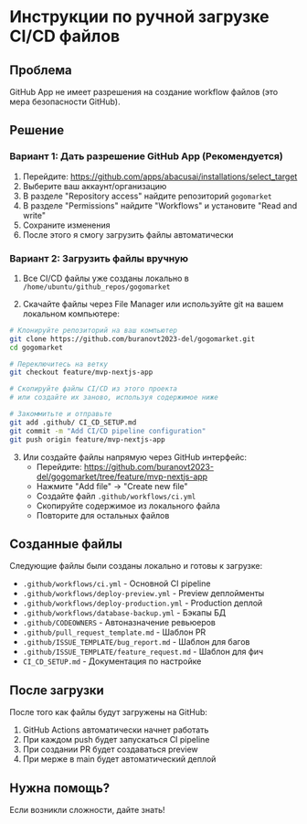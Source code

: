 # Инструкции по ручной загрузке CI/CD файлов

## Проблема
GitHub App не имеет разрешения на создание workflow файлов (это мера безопасности GitHub).

## Решение

### Вариант 1: Дать разрешение GitHub App (Рекомендуется)

1. Перейдите: https://github.com/apps/abacusai/installations/select_target
2. Выберите ваш аккаунт/организацию
3. В разделе "Repository access" найдите репозиторий `gogomarket`
4. В разделе "Permissions" найдите "Workflows" и установите "Read and write"
5. Сохраните изменения
6. После этого я смогу загрузить файлы автоматически

### Вариант 2: Загрузить файлы вручную

1. Все CI/CD файлы уже созданы локально в `/home/ubuntu/github_repos/gogomarket`

2. Скачайте файлы через File Manager или используйте git на вашем локальном компьютере:

```bash
# Клонируйте репозиторий на ваш компьютер
git clone https://github.com/buranovt2023-del/gogomarket.git
cd gogomarket

# Переключитесь на ветку
git checkout feature/mvp-nextjs-app

# Скопируйте файлы CI/CD из этого проекта
# или создайте их заново, используя содержимое ниже

# Закоммитьте и отправьте
git add .github/ CI_CD_SETUP.md
git commit -m "Add CI/CD pipeline configuration"
git push origin feature/mvp-nextjs-app
```

3. Или создайте файлы напрямую через GitHub интерфейс:
   - Перейдите: https://github.com/buranovt2023-del/gogomarket/tree/feature/mvp-nextjs-app
   - Нажмите "Add file" → "Create new file"
   - Создайте файл `.github/workflows/ci.yml`
   - Скопируйте содержимое из локального файла
   - Повторите для остальных файлов

## Созданные файлы

Следующие файлы были созданы локально и готовы к загрузке:

- `.github/workflows/ci.yml` - Основной CI pipeline
- `.github/workflows/deploy-preview.yml` - Preview деплойменты
- `.github/workflows/deploy-production.yml` - Production деплой
- `.github/workflows/database-backup.yml` - Бэкапы БД
- `.github/CODEOWNERS` - Автоназначение ревьюеров
- `.github/pull_request_template.md` - Шаблон PR
- `.github/ISSUE_TEMPLATE/bug_report.md` - Шаблон для багов
- `.github/ISSUE_TEMPLATE/feature_request.md` - Шаблон для фич
- `CI_CD_SETUP.md` - Документация по настройке

## После загрузки

После того как файлы будут загружены на GitHub:

1. GitHub Actions автоматически начнет работать
2. При каждом push будет запускаться CI pipeline
3. При создании PR будет создаваться preview
4. При мерже в main будет автоматический деплой

## Нужна помощь?

Если возникли сложности, дайте знать!
